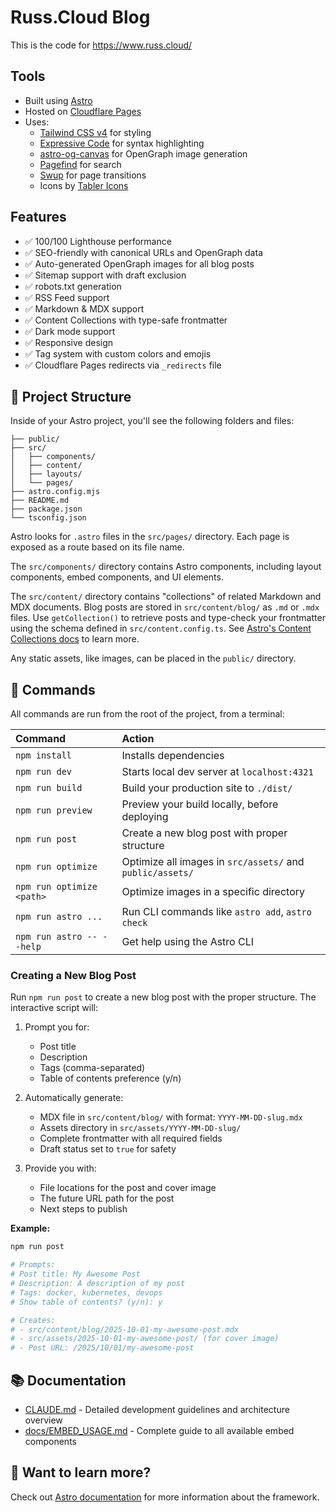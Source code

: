 # Russ.Cloud Blog

This is the code for https://www.russ.cloud/

## Tools

- Built using [Astro](https://astro.build/)
- Hosted on [Cloudflare Pages](https://pages.cloudflare.com/)
- Uses:
  - [Tailwind CSS v4](https://tailwindcss.com/) for styling
  - [Expressive Code](https://expressive-code.com/) for syntax highlighting
  - [astro-og-canvas](https://github.com/delucis/astro-og-canvas) for OpenGraph image generation
  - [Pagefind](https://pagefind.app/) for search
  - [Swup](https://swup.js.org/) for page transitions
  - Icons by [Tabler Icons](https://tabler.io/icons)

## Features

- ✅ 100/100 Lighthouse performance
- ✅ SEO-friendly with canonical URLs and OpenGraph data
- ✅ Auto-generated OpenGraph images for all blog posts
- ✅ Sitemap support with draft exclusion
- ✅ robots.txt generation
- ✅ RSS Feed support
- ✅ Markdown & MDX support
- ✅ Content Collections with type-safe frontmatter
- ✅ Dark mode support
- ✅ Responsive design
- ✅ Tag system with custom colors and emojis
- ✅ Cloudflare Pages redirects via `_redirects` file

## 🚀 Project Structure

Inside of your Astro project, you'll see the following folders and files:

```text
├── public/
├── src/
│   ├── components/
│   ├── content/
│   ├── layouts/
│   └── pages/
├── astro.config.mjs
├── README.md
├── package.json
└── tsconfig.json
```

Astro looks for `.astro` files in the `src/pages/` directory. Each page is exposed as a route based on its file name.

The `src/components/` directory contains Astro components, including layout components, embed components, and UI elements.

The `src/content/` directory contains "collections" of related Markdown and MDX documents. Blog posts are stored in `src/content/blog/` as `.md` or `.mdx` files. Use `getCollection()` to retrieve posts and type-check your frontmatter using the schema defined in `src/content.config.ts`. See [Astro's Content Collections docs](https://docs.astro.build/en/guides/content-collections/) to learn more.

Any static assets, like images, can be placed in the `public/` directory.

## 🧞 Commands

All commands are run from the root of the project, from a terminal:

| Command                   | Action                                           |
| :------------------------ | :----------------------------------------------- |
| `npm install`             | Installs dependencies                            |
| `npm run dev`             | Starts local dev server at `localhost:4321`      |
| `npm run build`           | Build your production site to `./dist/`          |
| `npm run preview`         | Preview your build locally, before deploying     |
| `npm run post`            | Create a new blog post with proper structure     |
| `npm run optimize`        | Optimize all images in `src/assets/` and `public/assets/` |
| `npm run optimize <path>` | Optimize images in a specific directory          |
| `npm run astro ...`       | Run CLI commands like `astro add`, `astro check` |
| `npm run astro -- --help` | Get help using the Astro CLI                     |

### Creating a New Blog Post

Run `npm run post` to create a new blog post with the proper structure. The interactive script will:

1. Prompt you for:
   - Post title
   - Description
   - Tags (comma-separated)
   - Table of contents preference (y/n)

2. Automatically generate:
   - MDX file in `src/content/blog/` with format: `YYYY-MM-DD-slug.mdx`
   - Assets directory in `src/assets/YYYY-MM-DD-slug/`
   - Complete frontmatter with all required fields
   - Draft status set to `true` for safety

3. Provide you with:
   - File locations for the post and cover image
   - The future URL path for the post
   - Next steps to publish

**Example:**
```bash
npm run post

# Prompts:
# Post title: My Awesome Post
# Description: A description of my post
# Tags: docker, kubernetes, devops
# Show table of contents? (y/n): y

# Creates:
# - src/content/blog/2025-10-01-my-awesome-post.mdx
# - src/assets/2025-10-01-my-awesome-post/ (for cover image)
# - Post URL: /2025/10/01/my-awesome-post
```

## 📚 Documentation

- [CLAUDE.md](./CLAUDE.md) - Detailed development guidelines and architecture overview
- [docs/EMBED_USAGE.md](./docs/EMBED_USAGE.md) - Complete guide to all available embed components

## 👀 Want to learn more?

Check out [Astro documentation](https://docs.astro.build) for more information about the framework.
